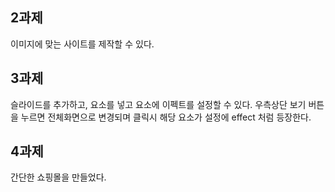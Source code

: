 ## 2과제

이미지에 맞는 사이트를 제작할 수 있다.

## 3과제

슬라이드를 추가하고, 요소를 넣고 요소에 이펙트를 설정할 수 있다. 우측상단 보기 버튼을 누르면 전체화면으로 변경되며 클릭시 해당 요소가 설정에 effect 처럼
등장한다.

## 4과제

간단한 쇼핑몰을 만들었다.
